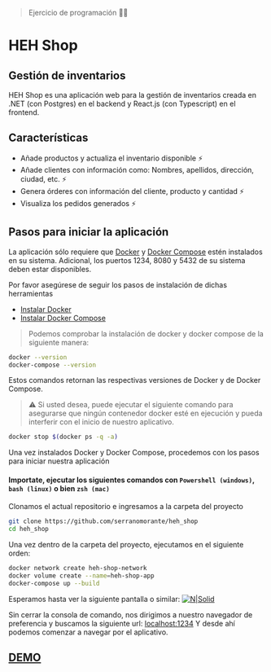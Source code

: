 > Ejercicio de programación 👨‍🔬

# HEH Shop
## Gestión de inventarios

HEH Shop es una aplicación web para la gestión de inventarios creada en .NET (con Postgres) en el backend y React.js (con Typescript) en el frontend.

## Características

- Añade productos y actualiza el inventario disponible ⚡
- Añade clientes con información como: Nombres, apellidos, dirección, ciudad, etc. ⚡
- Genera órderes con información del cliente, producto y cantidad ⚡
- Visualiza los pedidos generados ⚡

## Pasos para iniciar la aplicación
La aplicación sólo requiere que [Docker](https://www.docker.com/) y [Docker Compose](https://docs.docker.com/compose/) estén instalados en su sistema.
Adicional, los puertos 1234, 8080 y 5432 de su sistema deben estar disponibles.

Por favor asegúrese de seguir los pasos de instalación de dichas herramientas
- [Instalar Docker](https://docs.docker.com/engine/install/)
- [Instalar Docker Compose](https://docs.docker.com/compose/install/)

> Podemos comprobar la instalación de docker y docker compose de la siguiente manera:
```sh
docker --version
docker-compose --version
```
Estos comandos retornan las respectivas versiones de Docker y de Docker Compose.

> ⚠ Si usted desea, puede ejecutar el siguiente comando para asegurarse que ningún contenedor docker esté en ejecución y pueda interferir con el inicio de nuestro aplicativo.
```sh
docker stop $(docker ps -q -a)
```
Una vez instalados Docker y Docker Compose, procedemos con los pasos para iniciar nuestra aplicación

#### Importate, ejecutar los siguientes comandos con `Powershell (windows)`, `bash (linux)` o bien `zsh (mac)`

Clonamos el actual repositorio e ingresamos a la carpeta del proyecto
```sh
git clone https://github.com/serranomorante/heh_shop
cd heh_shop
```

Una vez dentro de la carpeta del proyecto, ejecutamos en el siguiente orden:
```sh
docker network create heh-shop-network
docker volume create --name=heh-shop-app
docker-compose up --build
```
Esperamos hasta ver la siguiente pantalla o similar:
[![N|Solid](https://i.postimg.cc/RVVW0kSv/Code-h-Ln-TMTz-EF3.png)](https://nodesource.com/products/nsolid)

Sin cerrar la consola de comando, nos dirigimos a nuestro navegador de preferencia y buscamos la siguiente url:
[localhost:1234](http://localhost:1234)
Y desde ahí podemos comenzar a navegar por el aplicativo.

## [DEMO](https://heh.serranomorante.com)
